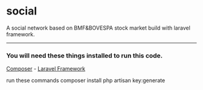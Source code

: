 # social
A social network based on BMF&amp;BOVESPA stock market build with laravel framework.
___

### You will need these  things installed to run this code.
[Composer](https://laravel.com/docs/5.3) - [Laravel Framework](https://laravel.com/docs/5.3)

run these commands
composer install
php artisan key:generate
